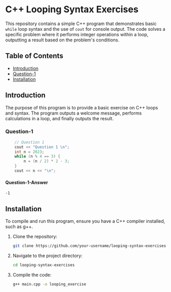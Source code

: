 
# C++ Looping Syntax Exercises

This repository contains a simple C++ program that demonstrates basic `while` loop syntax and the use of `cout` for console output. The code solves a specific problem where it performs integer operations within a loop, outputting a result based on the problem's conditions.

## Table of Contents
- [Introduction](#introduction)
- [Question-1](#Question-1)
- [Installation](#Installation)

## Introduction

The purpose of this program is to provide a basic exercise on C++ loops and syntax. 
The program outputs a welcome message, performs calculations in a loop, and finally outputs the result.


### Question-1

```cpp
    // Question 1
    cout << "Question 1 \n";
    int n = 2023;
    while (n % 4 == 3) {
        n = (n / 2) * 2 - 3;
    }
    cout << n << "\n";
```

#### Question-1-Answer
```
-1
```


## Installation

To compile and run this program, ensure you have a C++ compiler installed, such as g++.

1. Clone the repository:
    ```bash
    git clone https://github.com/your-username/looping-syntax-exercises.git
    ```
2. Navigate to the project directory:
    ```bash
    cd looping-syntax-exercises
    ```
3. Compile the code:
    ```bash
    g++ main.cpp -o looping_exercise
    ```



